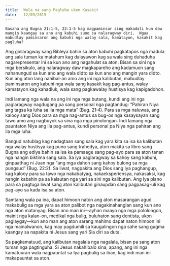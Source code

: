 ```yaml
---
title:  Wala na sang Pagluha ukon Kasakit
date:   12/09/2019
---
```


`Basaha ang Bugna 21:1-5, 22:1-5 kag magpaminsar sing makadali kun daw mangin kaangay sa ano ang kabuhi suno sa nalaragway diri.  Ngaa mabudlay paminsaron ang kabuhi nga walay sala, kamatayon, kasakit kag pagluha?`

Ang ginlaragway sang Bibleya bahin sa aton kabuhi pagkatapos nga madula ang sala tuman ka matahum kag dalayawon kag sa wala sing duhaduha nagarepresentar ini sa kun ano ang nagahulat sa aton.  Bisan sa sini nga mga bersikulo, ang nalaragway daw magkapareho ang kadamuon sang nahanungud sa kun ano ang wala didto sa kun ano ang mangin yara didto.  Kun ang aton lang nahibal-an amo ang ini nga kalibutan, mabudlay paminsaron ang kabuhi nga wala sang kasakit kag pag-antus, walay kamatayon kag kahadluk, wala sang pagkawalay hustisya kag kapigadohon.

Indi lamang nga wala na ang ini nga mga butang, kundi ang ini nga paglaragway nagdugang pa sang personal nga pagtandug: “Pahiran Niya ang tagsa ka luha sa ila mga mata” (Bug. 21:4).  Para sa mga naluwas, ang kalooy sang Dios para sa mga nag-antus sa bug-os nga kasaysayan sang tawo amo ang nagbuyok sa sina nga mga pinolongan.  Indi lamang nga pauntaton Niya ang ila pag-antus, kundi personal pa Niya nga pahiran ang ila mga luha.

Bangud natublag kag nadagtaan sang sala kag yara kita sa isa ka kalibutan nga walay hustisya kag puno sang trahedya, aton makita sa libro sang Bugna ang ediya bahin sa isa ka pamaage sang pag-ayo para sa aton tanan nga nangin biktima sang sala.  Sa iya paglaragway sa kahoy sang kabuhi, ginpaathag ni Juan nga “ang mga dahon sang kahoy bulong sa mga pungsud” (Bug. 22:2).  Sa liwat, nagpakita ang Dios sang Iya paghangup, kag kalooy para sa tawo nga nakabatyag, nakaeksperiensya, nakasaksi, kag nangin kabahin pa sa kalautan nga yari sa sini nga kalibutan.  Ang Iya plano para sa pagtuga liwat sang aton kalibutan ginaupdan sang pagpasag-uli kag pag-ayo sa kada isa sa aton.

Samtang wala pa ina, dapat himoon naton ang aton masarangan agud makabulig sa mga yara sa aton palibot nga nagakinahanglan sang kun ano nga aton matanyag.  Bisan ano man ini—ayhan maayo nga mga pololongon, mainit nga kalan-on, medikal nga bulig, buluhaton sang dentista, ukon paglaygay—kun ano man ang aton sarang mahimo dapat naton himoon ini nga mainalwanon, kag may pagdumili sa kaugalingon nga sahe sang gugma kaangay sa napakita ni Jesus sang yari Sia diri sa duta.

Sa pagkamatuud, ang kalibutan nagalala nga nagalala, bisan pa sang aton tuman nga pagtinguha.  Si Jesus nakahibalo sina; apang, ang ini nga kamatuuran wala nagpauntat sa Iya pagbulig sa iban, kag indi man ini makapauntat sa aton.